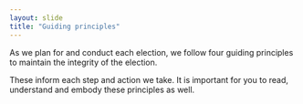 ```yaml
---
layout: slide
title: "Guiding principles"
---
```


As we plan for and conduct each election, we follow four guiding principles to maintain the integrity of the election.

These inform each step and action we take.  It is important for you to read, understand and embody these principles as well.
